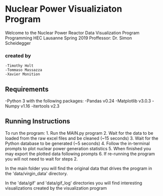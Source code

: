 # Nuclear Power Visualiziaton Program

Welcome to the Nuclear Power Reactor Data Visualization Program
Programming HEC Lausanne Spring 2019
Proffessor: Dr. Simon Scheidegger

### created by

    -Timothy Holt
    -Tommaso Massazza
    -Xavier Monition


## Requirements

-Python 3 with the following packages:
    -Pandas v0.24
    -Matplotlib v3.0.3
    -Numpy v1.16
    -itertools v2.3

## Running Instructions

To run the program:
    1. Run the MAIN.py program
    2. Wait for the data to be loaded from the raw excel files and be cleaned (~15 seconds)
    3. Wait for the Python database to be generated (~5 seconds)
    4. Follow the in-terminal prompts to plot nuclear power generation statistics
    5. When finished you may export the plotted data following prompts
    6. If re-running the program you will not need to wait for steps 2.

In the main folder you will find the original data that drives the program in the 
'data/virgin_data' directory.

In the 'data/gif' and 'data/gif_log' directories you will find interesting visualizations
created by the visualization program

